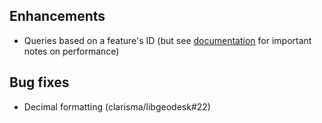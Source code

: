 ## Enhancements

- Queries based on a feature's ID (but see [documentation](http://docs.geodesk.com/python/Features#retrieving-features-by-id) for important notes on performance)

## Bug fixes

- Decimal formatting (clarisma/libgeodesk#22)